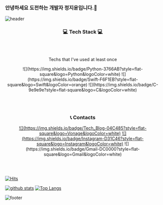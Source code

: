 ### 안녕하세요 도전하는 개발자 정지윤입니다.👋

![header](https://capsule-render.vercel.app/api?type=waving&color=auto&height=300&section=header&text=Jiyun%20Jung&desc=iOS%20Developer&fontSize=90&animation=fadeIn&fontAlign=70&fontAlignY=35&descAlign=88)

<h3 align="center"> 💻 Tech Stack 💻 </h3>
<br>
<br>

<p align="center"> Techs that I've used at least once </p>

<p align="center">
  ![](https://img.shields.io/badge/Python-3766AB?style=flat-square&logo=Python&logoColor=white) ![](https://img.shields.io/badge/Swift-F6F1EB?style=flat-square&logo=Swift&logoColor=orange) ![](https://img.shields.io/badge/C-9e9e9e?style=flat-square&logo=C&logoColor=white)
</p>

<br>
<br>
 
<h3 align="center"> 📞 Contacts </h3>

<p align="center">
  <a href="https://velog.io/@enchantee">![](https://img.shields.io/badge/Tech_Blog-04C485?style=flat-square&logo=Vonage&logoColor=white)</a> <a href="https://www.instagram.com/enc.hantee/">![](https://img.shields.io/badge/Instagram-D31C46?style=flat-square&logo=Instagram&logoColor=white)</a> ![](https://img.shields.io/badge/Gmail-DC0000?style=flat-square&logo=Gmail&logoColor=white)
</p>

<br>
<br>

[![Hits](https://hits.seeyoufarm.com/api/count/incr/badge.svg?url=https%3A%2F%2Fgithub.com%2Fenchantee00)](https://hits.seeyoufarm.com)

[![github stats](https://github-readme-stats.vercel.app/api?username=enchantee00&show_icons=true&hide_border=true)](https://github.com/enchantee00)
[![Top Langs](https://github-readme-stats.vercel.app/api/top-langs/?username=enchantee00&layout=compact)](https://github.com/enchantee00)



![footer](https://capsule-render.vercel.app/api?section=footer&color=auto&type=waving)
